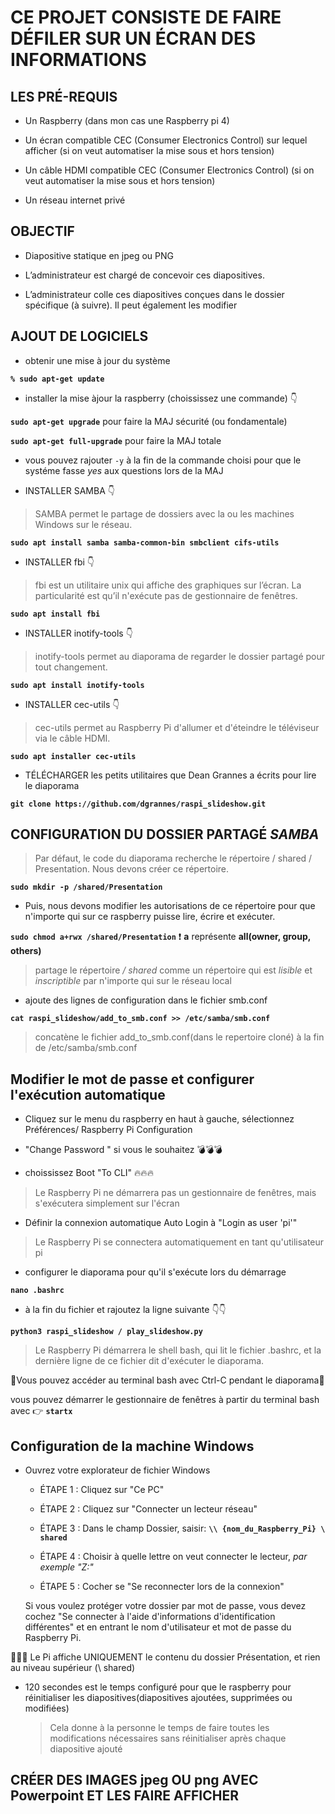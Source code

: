 # CE PROJET CONSISTE DE FAIRE DÉFILER SUR UN ÉCRAN DES INFORMATIONS  

## LES PRÉ-REQUIS 

- Un Raspberry (dans mon cas une Raspberry pi 4)

- Un écran compatible CEC (Consumer Electronics Control) sur lequel afficher (si on veut automatiser la mise sous et hors tension)

- Un câble HDMI compatible CEC (Consumer Electronics Control) (si on veut automatiser la mise sous et hors tension)

- Un réseau internet privé

## OBJECTIF

- Diapositive statique en jpeg ou PNG

- L’administrateur est chargé de concevoir ces diapositives.

- L’administrateur colle ces diapositives conçues dans le dossier spécifique (à suivre). Il peut également les modifier

## AJOUT DE LOGICIELS 

- obtenir une mise à jour du système 

**`% sudo apt-get update`**

- installer la mise àjour la raspberry (choississez une commande) :point_down:

**`sudo apt-get upgrade`** pour faire la MAJ sécurité (ou fondamentale)

**`sudo apt-get full-upgrade`** pour faire la MAJ totale

- vous pouvez rajouter `-y` à la fin de la commande choisi pour que le systéme fasse *yes* aux questions lors de la MAJ

- INSTALLER SAMBA :point_down:

> SAMBA permet le partage de dossiers avec la ou les machines Windows sur le réseau.

**`sudo apt install samba samba-common-bin smbclient cifs-utils`**

- INSTALLER fbi :point_down:

> fbi est un utilitaire unix qui affiche des graphiques sur l’écran. La particularité est qu’il n'exécute pas de gestionnaire de fenêtres.

**`sudo apt install fbi`**

- INSTALLER inotify-tools :point_down:

> inotify-tools permet au diaporama de regarder le dossier partagé pour tout changement.

**`sudo apt install inotify-tools`**

- INSTALLER cec-utils :point_down:

> cec-utils permet au Raspberry Pi d'allumer et d'éteindre le téléviseur via le câble HDMI.

**`sudo apt installer cec-utils`**

- TÉLÉCHARGER les petits utilitaires que Dean Grannes a écrits pour lire le diaporama

**`git clone https://github.com/dgrannes/raspi_slideshow.git`**

## CONFIGURATION DU DOSSIER PARTAGÉ *SAMBA* 

> Par défaut, le code du diaporama recherche le répertoire / shared / Presentation. Nous devons créer ce répertoire.

**`sudo mkdir -p /shared/Presentation`**

- Puis, nous devons modifier les autorisations de ce répertoire pour que n'importe qui sur ce raspberry puisse lire, écrire et exécuter.

**`sudo chmod a+rwx /shared/Presentation`** :exclamation: **a** représente **all(owner, group, others)**

> partage le répertoire */ shared* comme un répertoire qui est *lisible* et *inscriptible* par n'importe qui sur le réseau local

- ajoute des lignes de configuration dans le fichier smb.conf

**`cat raspi_slideshow/add_to_smb.conf >> /etc/samba/smb.conf`**

> concatène le fichier add_to_smb.conf(dans le repertoire cloné) à la fin de /etc/samba/smb.conf

##  Modifier le mot de passe et configurer l'exécution automatique

- Cliquez sur le menu du raspberry en haut à gauche, sélectionnez Préférences/  Raspberry Pi Configuration

- "Change Password " si vous le souhaitez :bomb::bomb::bomb: 

- choississez Boot "To CLI" :fire::fire::fire:

> Le Raspberry Pi ne démarrera pas un gestionnaire de fenêtres, mais s'exécutera simplement sur l'écran

- Définir la connexion automatique Auto Login à "Login as user 'pi'"

> Le Raspberry Pi se connectera automatiquement en tant qu'utilisateur pi

- configurer le diaporama pour qu'il s'exécute lors du démarrage

**`nano .bashrc`**

- à la fin du fichier et rajoutez la ligne suivante :point_down::point_down:

**`python3 raspi_slideshow / play_slideshow.py`**

> Le Raspberry Pi démarrera le shell bash, qui lit le fichier .bashrc, et la dernière ligne de ce fichier dit d'exécuter le diaporama.

:anger:Vous pouvez accéder au terminal bash avec Ctrl-C pendant le diaporama:anger:

vous pouvez démarrer le gestionnaire de fenêtres à partir du terminal bash avec :point_right: **`startx`**

## Configuration de la machine Windows

- Ouvrez votre explorateur de fichier Windows

  - ÉTAPE 1 : Cliquez sur "Ce PC"
  
  - ÉTAPE 2 : Cliquez sur "Connecter un lecteur réseau"
  
  - ÉTAPE 3 : Dans le champ Dossier, saisir: **`\\ {nom_du_Raspberry_Pi} \ shared`**
  
  - ÉTAPE 4 : Choisir à quelle lettre on veut connecter le lecteur, *par exemple "Z:"* 
  
  - ÉTAPE 5 : Cocher se "Se reconnecter lors de la connexion"
  
  Si vous voulez protéger votre dossier par mot de passe, vous devez cochez "Se connecter à l'aide d'informations d'identification différentes" et en entrant le   nom d'utilisateur et mot de passe du Raspberry Pi.
  
:clap::clap::clap: Le Pi affiche UNIQUEMENT le contenu du dossier Présentation, et rien au niveau supérieur (\ shared)

- 120 secondes est le temps configuré pour que le raspberry pour réinitialiser les diapositives(diapositives ajoutées, supprimées ou modifiées)

  > Cela donne à la personne le temps de faire toutes les modifications nécessaires sans réinitialiser après chaque diapositive ajouté

## CRÉER DES IMAGES jpeg OU png AVEC Powerpoint ET LES FAIRE AFFICHER
